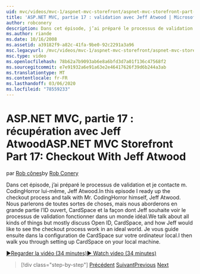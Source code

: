 ```yaml
---
uid: mvc/videos/mvc-1/aspnet-mvc-storefront/aspnet-mvc-storefront-part-17-checkout-with-jeff-atwood
title: 'ASP.NET MVC, partie 17 : validation avec Jeff Atwood | Microsoft Docs'
author: robconery
description: Dans cet épisode, j’ai préparé le processus de validation et je contacte m. CodingHorror lui-même, Jeff Atwood. Nous parlerons de toutes sortes de choses, mais abordons principalement l’OPE...
ms.author: riande
ms.date: 10/16/2008
ms.assetid: a39182f9-a82c-41fa-9be0-92c2291a3a96
msc.legacyurl: /mvc/videos/mvc-1/aspnet-mvc-storefront/aspnet-mvc-storefront-part-17-checkout-with-jeff-atwood
msc.type: video
ms.openlocfilehash: 78b62a7b9093ab6e8a6bfd3d7a01f136c47568f2
ms.sourcegitcommit: e7e91932a6e91a63e2e46417626f39d6b244a3ab
ms.translationtype: MT
ms.contentlocale: fr-FR
ms.lasthandoff: 03/06/2020
ms.locfileid: "78559233"
---
```

# <a name="aspnet-mvc-storefront-part-17-checkout-with-jeff-atwood"></a><span data-ttu-id="772cf-104">ASP.NET MVC, partie 17 : récupération avec Jeff Atwood</span><span class="sxs-lookup"><span data-stu-id="772cf-104">ASP.NET MVC Storefront Part 17: Checkout With Jeff Atwood</span></span>

<span data-ttu-id="772cf-105">par [Rob cônes](https://github.com/robconery)</span><span class="sxs-lookup"><span data-stu-id="772cf-105">by [Rob Conery](https://github.com/robconery)</span></span>

<span data-ttu-id="772cf-106">Dans cet épisode, j’ai préparé le processus de validation et je contacte m. CodingHorror lui-même, Jeff Atwood.</span><span class="sxs-lookup"><span data-stu-id="772cf-106">In this episode I ready up the checkout process and talk with Mr. CodingHorror himself, Jeff Atwood.</span></span> <span data-ttu-id="772cf-107">Nous parlerons de toutes sortes de choses, mais nous aborderons en grande partie l’ID ouvert, CardSpace et la façon dont Jeff souhaite voir le processus de validation fonctionner dans un monde idéal.</span><span class="sxs-lookup"><span data-stu-id="772cf-107">We talk about all kinds of things but mostly discuss Open ID, CardSpace, and how Jeff would like to see the checkout process work in an ideal world.</span></span> <span data-ttu-id="772cf-108">Je vous guide ensuite dans la configuration de CardSpace sur votre ordinateur local.</span><span class="sxs-lookup"><span data-stu-id="772cf-108">I then walk you through setting up CardSpace on your local machine.</span></span>

[<span data-ttu-id="772cf-109">&#9654;Regarder la vidéo (34 minutes)</span><span class="sxs-lookup"><span data-stu-id="772cf-109">&#9654; Watch video (34 minutes)</span></span>](https://channel9.msdn.com/Blogs/ASP-NET-Site-Videos/aspnet-mvc-storefront-part-17-checkout-with-jeff-atwood)

> [!div class="step-by-step"]
> <span data-ttu-id="772cf-110">[Précédent](aspnet-mvc-storefront-part-16-membership-redo-with-openid.md)
> [Suivant](aspnet-mvc-storefront-part-18-creating-an-experience.md)</span><span class="sxs-lookup"><span data-stu-id="772cf-110">[Previous](aspnet-mvc-storefront-part-16-membership-redo-with-openid.md)
[Next](aspnet-mvc-storefront-part-18-creating-an-experience.md)</span></span>
